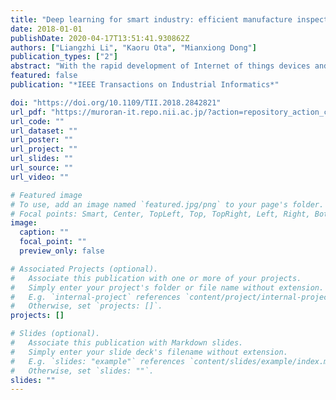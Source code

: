 ```yaml
---
title: "Deep learning for smart industry: efficient manufacture inspection system with fog computing"
date: 2018-01-01
publishDate: 2020-04-17T13:51:41.930862Z
authors: ["Liangzhi Li", "Kaoru Ota", "Mianxiong Dong"]
publication_types: ["2"]
abstract: "With the rapid development of Internet of things devices and network infrastructure, there have been a lot of sensors adopted in the industrial productions, resulting in a large size of data. One of the most popular examples is the manufacture inspection, which is to detect the defects of the products. In order to implement a robust inspection system with higher accuracy, we propose a deep learning based classification model in this paper, which can find the possible defective products. As there may be many assembly lines in one factory, one huge problem in this scenario is how to process such big data in real time. Therefore, we design our system with the concept of fog computing. By offloading the computation burden from the central server to the fog nodes, the system obtains the ability to deal with extremely large data. There are two obvious advantages in our system. The first one is that we adapt the convolutional neural network model to the fog computing environment, which significantly improves its computing efficiency. The other one is that we work out an inspection model, which can simultaneously indicate the defect type and its degree. The experiments well prove that the proposed method is robust and efficient."
featured: false
publication: "*IEEE Transactions on Industrial Informatics*"

doi: "https://doi.org/10.1109/TII.2018.2842821"
url_pdf: "https://muroran-it.repo.nii.ac.jp/?action=repository_action_common_download&item_id=10009&item_no=1&attribute_id=24&file_no=1"
url_code: ""
url_dataset: ""
url_poster: ""
url_project: ""
url_slides: ""
url_source: ""
url_video: ""

# Featured image
# To use, add an image named `featured.jpg/png` to your page's folder. 
# Focal points: Smart, Center, TopLeft, Top, TopRight, Left, Right, BottomLeft, Bottom, BottomRight.
image:
  caption: ""
  focal_point: ""
  preview_only: false

# Associated Projects (optional).
#   Associate this publication with one or more of your projects.
#   Simply enter your project's folder or file name without extension.
#   E.g. `internal-project` references `content/project/internal-project/index.md`.
#   Otherwise, set `projects: []`.
projects: []

# Slides (optional).
#   Associate this publication with Markdown slides.
#   Simply enter your slide deck's filename without extension.
#   E.g. `slides: "example"` references `content/slides/example/index.md`.
#   Otherwise, set `slides: ""`.
slides: ""
---
```


